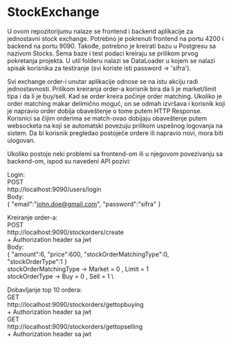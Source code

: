 # StockExchange

U ovom repozitorijumu nalaze se frontend i backend aplikacije za jednostavni stock exchange. Potrebno je pokrenuti frontend na portu 4200 i backend na portu 9090. Takođe, potrebno je kreirati bazu u Postgresu sa nazivom Stocks. Šema baze i test podaci kreiraju se prilikom prvog pokretanja projekta. U util folderu nalazi se DataLoader u kojem se nalazi spisak korisnika za testiranje (svi koriste isti password -> 'sifra'). 

Svi exchange order-i unutar aplikacije odnose se na istu akciju radi jednostavnosti. Prilikom kreiranja order-a korisnik bira da li je market/limit tipa i da li je buy/sell. Kad se order kreira počinje order matching. Ukoliko je order matching makar delimično moguć, on se odmah izvršava i korisnik koji je napravio order dobija obaveštenje o tome putem HTTP Response. Korisnici sa čijim orderima se match-ovao dobijaju obaveštenje putem websocketa na koji se automatski povezuju prilikom uspešnog logovanja na sistem. Da bi korisnik pregledao postojeće ordere ili napravio novi, mora biti ulogovan. 

Ukoliko postoje neki problemi sa frontend-om ili u njegovom povezivanju sa backend-om, ispod su navedeni API pozivi:

Login:\
	POST\
	http://localhost:9090/users/login \
	Body:\
		{
    			"email":"john.doe@gmail.com",
    			"password":"sifra"
		}


Kreiranje order-a:\
	POST\
	http://localhost:9090/stockorders/create \
	 + Authorization header sa jwt \
	Body: \
		{
    			"amount":6,
    			"price":600,
    			"stockOrderMatchingType":0,
    			"stockOrderType":1
		} \
	stockOrderMatchingType -> Market = 0 , Limit = 1 \
	stockOrderType -> Buy = 0 , Sell = 1 \

Dobavljanje top 10 ordera: \
	GET \
	http://localhost:9090/stockorders/gettopbuying \
	 + Authorization header sa jwt \
	GET \
	http://localhost:9090/stockorders/gettopselling \
 	 + Authorization header sa jwt 
	
